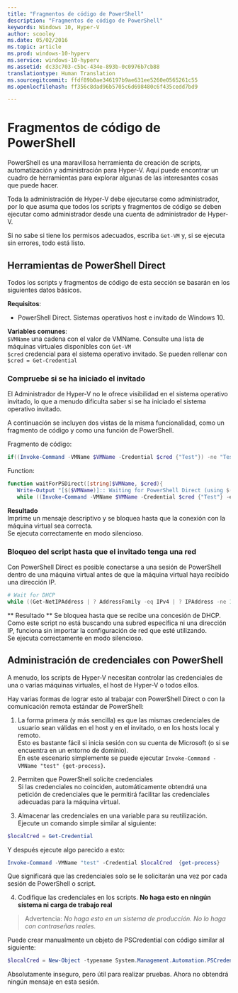 ```yaml
---
title: "Fragmentos de código de PowerShell"
description: "Fragmentos de código de PowerShell"
keywords: Windows 10, Hyper-V
author: scooley
ms.date: 05/02/2016
ms.topic: article
ms.prod: windows-10-hyperv
ms.service: windows-10-hyperv
ms.assetid: dc33c703-c5bc-434e-893b-0c0976b7cb88
translationtype: Human Translation
ms.sourcegitcommit: ffdf89b0ae346197b9ae631ee5260e0565261c55
ms.openlocfilehash: ff356c8dad96b5705c6d698480c6f435cedd7bd9

---
```


# Fragmentos de código de PowerShell

PowerShell es una maravillosa herramienta de creación de scripts, automatización y administración para Hyper-V.  Aquí puede encontrar un cuadro de herramientas para explorar algunas de las interesantes cosas que puede hacer.

Toda la administración de Hyper-V debe ejecutarse como administrador, por lo que asuma que todos los scripts y fragmentos de código se deben ejecutar como administrador desde una cuenta de administrador de Hyper-V.

Si no sabe si tiene los permisos adecuados, escriba `Get-VM` y, si se ejecuta sin errores, todo está listo.


## Herramientas de PowerShell Direct
Todos los scripts y fragmentos de código de esta sección se basarán en los siguientes datos básicos.

**Requisitos**:  
*  PowerShell Direct.  Sistemas operativos host e invitado de Windows 10.

**Variables comunes**:  
`$VMName` una cadena con el valor de VMName.  Consulte una lista de máquinas virtuales disponibles con `Get-VM`  
`$cred` credencial para el sistema operativo invitado.  Se pueden rellenar con `$cred = Get-Credential`  

### Compruebe si se ha iniciado el invitado

El Administrador de Hyper-V no le ofrece visibilidad en el sistema operativo invitado, lo que a menudo dificulta saber si se ha iniciado el sistema operativo invitado.

A continuación se incluyen dos vistas de la misma funcionalidad, como un fragmento de código y como una función de PowerShell.

Fragmento de código:  
``` PowerShell
if((Invoke-Command -VMName $VMName -Credential $cred {"Test"}) -ne "Test"){Write-Host "Not Booted"} else {Write-Host "Booted"}
```  

Function:  
``` PowerShell
function waitForPSDirect([string]$VMName, $cred){
   Write-Output "[$($VMName)]:: Waiting for PowerShell Direct (using $($cred.username))"
   while ((Invoke-Command -VMName $VMName -Credential $cred {"Test"} -ea SilentlyContinue) -ne "Test") {Sleep -Seconds 1}}
```

**Resultado**  
Imprime un mensaje descriptivo y se bloquea hasta que la conexión con la máquina virtual sea correcta.  
Se ejecuta correctamente en modo silencioso.

### Bloqueo del script hasta que el invitado tenga una red
Con PowerShell Direct es posible conectarse a una sesión de PowerShell dentro de una máquina virtual antes de que la máquina virtual haya recibido una dirección IP.

``` PowerShell
# Wait for DHCP
while ((Get-NetIPAddress | ? AddressFamily -eq IPv4 | ? IPAddress -ne 127.0.0.1).SuffixOrigin -ne "Dhcp") {sleep -Milliseconds 10}
```

** Resultado ** Se bloquea hasta que se recibe una concesión de DHCP.  Como este script no está buscando una subred específica ni una dirección IP, funciona sin importar la configuración de red que esté utilizando.  
Se ejecuta correctamente en modo silencioso.

## Administración de credenciales con PowerShell
A menudo, los scripts de Hyper-V necesitan controlar las credenciales de una o varias máquinas virtuales, el host de Hyper-V o todos ellos.

Hay varias formas de lograr esto al trabajar con PowerShell Direct o con la comunicación remota estándar de PowerShell:

1. La forma primera (y más sencilla) es que las mismas credenciales de usuario sean válidas en el host y en el invitado, o en los hosts local y remoto.  
  Esto es bastante fácil si inicia sesión con su cuenta de Microsoft (o si se encuentra en un entorno de dominio).  
  En este escenario simplemente se puede ejecutar `Invoke-Command -VMName "test" {get-process}`.

2. Permiten que PowerShell solicite credenciales  
  Si las credenciales no coinciden, automáticamente obtendrá una petición de credenciales que le permitirá facilitar las credenciales adecuadas para la máquina virtual.

3. Almacenar las credenciales en una variable para su reutilización.
  Ejecute un comando simple similar al siguiente:  
  ``` PowerShell
  $localCred = Get-Credential
   ```
  Y después ejecute algo parecido a esto:
  ``` PowerShell
  Invoke-Command -VMName "test" -Credential $localCred  {get-process} 
  ```
  Que significará que las credenciales solo se le solicitarán una vez por cada sesión de PowerShell o script.

4. Codifique las credenciales en los scripts.  **No haga esto en ningún sistema ni carga de trabajo real**
 > Advertencia: _No haga esto en un sistema de producción.  No lo haga con contraseñas reales._
  
  Puede crear manualmente un objeto de PSCredential con código similar al siguiente:  
  ``` PowerShell
  $localCred = New-Object -typename System.Management.Automation.PSCredential -argumentlist "Administrator", (ConvertTo-SecureString "P@ssw0rd" -AsPlainText -Force) 
  ```
  Absolutamente inseguro, pero útil para realizar pruebas.  Ahora no obtendrá ningún mensaje en esta sesión. 




<!--HONumber=Oct16_HO4-->


